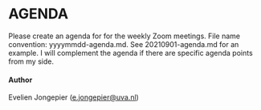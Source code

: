 # AGENDA

Please create an agenda for for the weekly Zoom meetings.
File name convention: yyyymmdd-agenda.md.
See 20210901-agenda.md for an example.
I will complement the agenda if there are specific agenda points from my side.

#### Author

Evelien Jongepier (e.jongepier@uva.nl)

